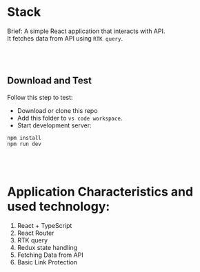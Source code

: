# Stack 
Brief: A simple React application that interacts with API. <br>
It fetches data from API using `RTK query`.

<br>
<br>

## Download and Test
Follow this step to test: 
* Download or clone this repo 
* Add this folder to `vs code workspace`.
* Start development server: 
```console
npm install
npm run dev
```

<br>
<br>

# Application Characteristics and used technology: 
1. React + TypeScript
2. React Router
3. RTK query
4. Redux state handling
5. Fetching Data from API
6. Basic Link Protection